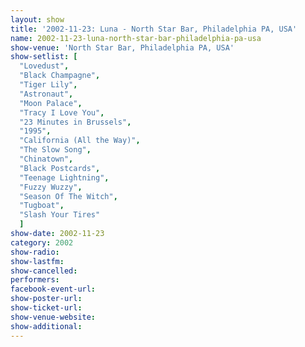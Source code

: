 ```yaml
---
layout: show
title: '2002-11-23: Luna - North Star Bar, Philadelphia PA, USA'
name: 2002-11-23-luna-north-star-bar-philadelphia-pa-usa
show-venue: 'North Star Bar, Philadelphia PA, USA'
show-setlist: [
  "Lovedust",
  "Black Champagne",
  "Tiger Lily",
  "Astronaut",
  "Moon Palace",
  "Tracy I Love You",
  "23 Minutes in Brussels",
  "1995",
  "California (All the Way)",
  "The Slow Song",
  "Chinatown",
  "Black Postcards",
  "Teenage Lightning",
  "Fuzzy Wuzzy",
  "Season Of The Witch",
  "Tugboat",
  "Slash Your Tires"
  ]
show-date: 2002-11-23
category: 2002
show-radio: 
show-lastfm: 
show-cancelled: 
performers: 
facebook-event-url: 
show-poster-url: 
show-ticket-url: 
show-venue-website: 
show-additional: 
---
```


